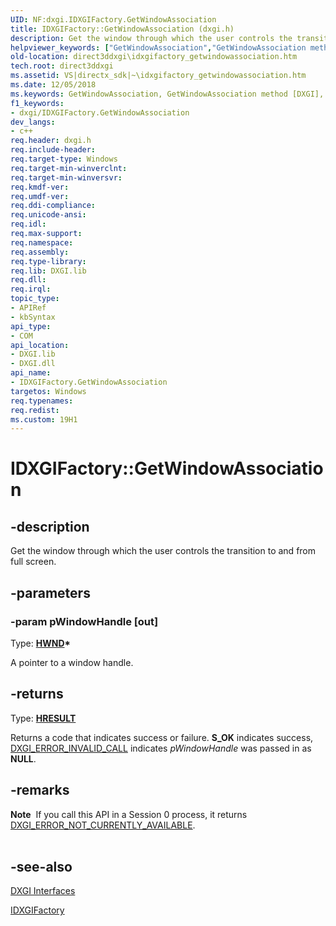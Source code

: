 ```yaml
---
UID: NF:dxgi.IDXGIFactory.GetWindowAssociation
title: IDXGIFactory::GetWindowAssociation (dxgi.h)
description: Get the window through which the user controls the transition to and from full screen.helpviewer_keywords: ["GetWindowAssociation","GetWindowAssociation method [DXGI]","GetWindowAssociation method [DXGI]","IDXGIFactory interface","IDXGIFactory interface [DXGI]","GetWindowAssociation method","IDXGIFactory.GetWindowAssociation","IDXGIFactory::GetWindowAssociation","b199d248-a0a8-e257-1b89-68baeb809572","direct3ddxgi.idxgifactory_getwindowassociation","dxgi/IDXGIFactory::GetWindowAssociation"]
old-location: direct3ddxgi\idxgifactory_getwindowassociation.htm
tech.root: direct3ddxgi
ms.assetid: VS|directx_sdk|~\idxgifactory_getwindowassociation.htm
ms.date: 12/05/2018
ms.keywords: GetWindowAssociation, GetWindowAssociation method [DXGI], GetWindowAssociation method [DXGI],IDXGIFactory interface, IDXGIFactory interface [DXGI],GetWindowAssociation method, IDXGIFactory.GetWindowAssociation, IDXGIFactory::GetWindowAssociation, b199d248-a0a8-e257-1b89-68baeb809572, direct3ddxgi.idxgifactory_getwindowassociation, dxgi/IDXGIFactory::GetWindowAssociation
f1_keywords:
- dxgi/IDXGIFactory.GetWindowAssociation
dev_langs:
- c++
req.header: dxgi.h
req.include-header: 
req.target-type: Windows
req.target-min-winverclnt: 
req.target-min-winversvr: 
req.kmdf-ver: 
req.umdf-ver: 
req.ddi-compliance: 
req.unicode-ansi: 
req.idl: 
req.max-support: 
req.namespace: 
req.assembly: 
req.type-library: 
req.lib: DXGI.lib
req.dll: 
req.irql: 
topic_type:
- APIRef
- kbSyntax
api_type:
- COM
api_location:
- DXGI.lib
- DXGI.dll
api_name:
- IDXGIFactory.GetWindowAssociation
targetos: Windows
req.typenames: 
req.redist: 
ms.custom: 19H1
---
```


# IDXGIFactory::GetWindowAssociation


## -description


Get the window through which the user controls the transition to and from full screen.


## -parameters




### -param pWindowHandle [out]

Type: <b><a href="https://docs.microsoft.com/windows/desktop/WinProg/windows-data-types">HWND</a>*</b>

A pointer to a window handle.


## -returns



Type: <b><a href="/windows/win32/com/structure-of-com-error-codes">HRESULT</a></b>

Returns a code that indicates success or failure. <b>S_OK</b> indicates success, <a href="https://docs.microsoft.com/windows/desktop/direct3ddxgi/dxgi-error">DXGI_ERROR_INVALID_CALL</a> indicates <i>pWindowHandle</i> was passed in as <b>NULL</b>.




## -remarks



<div class="alert"><b>Note</b>  If you call this API in a Session 0 process, it returns <a href="https://docs.microsoft.com/windows/desktop/direct3ddxgi/dxgi-error">DXGI_ERROR_NOT_CURRENTLY_AVAILABLE</a>.</div>
<div> </div>



## -see-also




<a href="https://docs.microsoft.com/windows/desktop/direct3ddxgi/d3d10-graphics-reference-dxgi-interfaces">DXGI Interfaces</a>



<a href="https://docs.microsoft.com/windows/desktop/api/dxgi/nn-dxgi-idxgifactory">IDXGIFactory</a>
 

 

